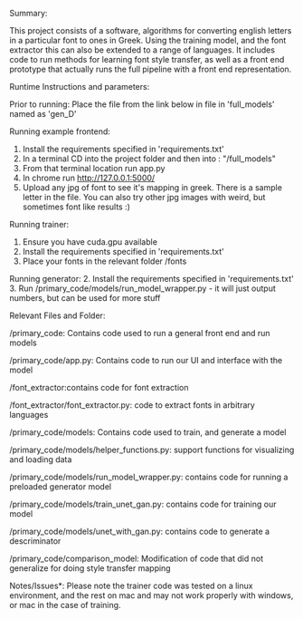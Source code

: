 
Summary:

This project consists of a software, algorithms for converting english letters in a particular font to ones in Greek. Using the training model, and
the font extractor this can also be extended to a range of languages. It includes code to run methods for learning font style transfer, as
well as a front end prototype that actually runs the full pipeline with a front end representation.

Runtime Instructions and parameters:

Prior to running:
Place the file from the link below in file in 'full_models' named as 'gen_D'


Running example frontend:
1. Install the requirements specified in 'requirements.txt'
2. In a terminal CD into the project folder and then into : "/full_models"
3. From that terminal location run app.py
4. In chrome run http://127.0.0.1:5000/
5. Upload any jpg of font to see it's mapping in greek. There is a sample letter in the file. You can also try other
   jpg images with weird, but sometimes font like results :)

Running trainer:
1. Ensure you have cuda.gpu available
2. Install the requirements specified in 'requirements.txt'
3. Place your fonts in the relevant folder /fonts

Running generator:
2. Install the requirements specified in 'requirements.txt'
3. Run /primary_code/models/run_model_wrapper.py - it will just output numbers, but can be used for more stuff


Relevant Files and Folder:

/primary_code: Contains code used to run a general front end and run models

/primary_code/app.py: Contains code to run our UI and interface with the model

/font_extractor:contains code for font extraction

/font_extractor/font_extractor.py: code to extract fonts in arbitrary languages

/primary_code/models: Contains code used to train, and generate a model

/primary_code/models/helper_functions.py: support functions for visualizing and loading data

/primary_code/models/run_model_wrapper.py: contains code for running a preloaded generator model

/primary_code/models/train_unet_gan.py: contains code for training our model

/primary_code/models/unet_with_gan.py: contains code to generate a descriminator

/primary_code/comparison_model: Modification of code that did not generalize for doing style transfer mapping


Notes/Issues*:
    Please note the trainer code was tested on a linux environment, and the rest on mac and may not work properly with windows, or mac in the case of training.
